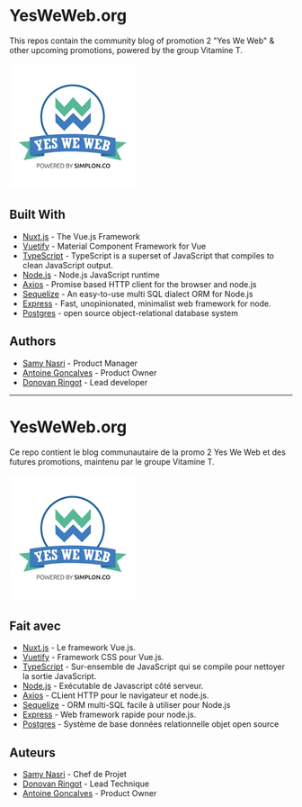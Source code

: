 # YesWeWeb.org

This repos contain the community blog of promotion 2 "Yes We Web" & other upcoming promotions, powered by the group Vitamine T.

![Yes We Web Logo](imagesREADME/yesweweb.png)

## Built With

- [Nuxt.js](https://github.com/nuxt/nuxt.js) - The Vue.js Framework
- [Vuetify](https://github.com/vuetifyjs/vuetify) - Material Component Framework for Vue
- [TypeScript](https://github.com/microsoft/TypeScript) - TypeScript is a superset of JavaScript that compiles to clean JavaScript output.
- [Node.js](https://github.com/nodejs/node) - Node.js JavaScript runtime
- [Axios](https://github.com/axios/axios) - Promise based HTTP client for the browser and node.js
- [Sequelize](https://github.com/sequelize/sequelize) - An easy-to-use multi SQL dialect ORM for Node.js
- [Express](https://github.com/expressjs/express) - Fast, unopinionated, minimalist web framework for node.
- [Postgres](https://github.com/postgres/postgres) - open source object-relational database system

## Authors

- [Samy Nasri](https://github.com/nasri2601) - Product Manager
- [Antoine Goncalves](https://github.com/Antoine-Goncalves) - Product Owner
- [Donovan Ringot](https://github.com/DRINGOT) - Lead developer

---

# YesWeWeb.org

Ce repo contient le blog communautaire de la promo 2 Yes We Web et des futures promotions, maintenu par le groupe Vitamine T.

![Logo Yes We Web](imagesREADME/yesweweb.png)

## Fait avec

- [Nuxt.js](https://github.com/nuxt/nuxtjs.org) - Le framework Vue.js.
- [Vuetify](https://github.com/vuetifyjs/vuetify) - Framework CSS pour Vue.js.
- [TypeScript](https://github.com/microsoft/TypeScript) - Sur-ensemble de JavaScript qui se compile pour nettoyer la sortie JavaScript.
- [Node.js](https://github.com/nodejs/node) - Exécutable de Javascript côté serveur.
- [Axios](https://github.com/axios/axios) - CLient HTTP pour le navigateur et node.js.
- [Sequelize](https://github.com/sequelize/sequelize) - ORM multi-SQL facile à utiliser pour Node.js
- [Express](https://github.com/expressjs/express) - Web framework rapide pour node.js.
- [Postgres](https://github.com/postgres/postgres) - Système de base données relationnelle objet open source

## Auteurs

- [Samy Nasri](https://github.com/nasri2601) - Chef de Projet
- [Donovan Ringot](https://github.com/DRINGOT) - Lead Technique
- [Antoine Goncalves](https://github.com/Antoine-Goncalves) - Product Owner
